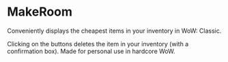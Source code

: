 # MakeRoom

Conveniently displays the cheapest items in your inventory in WoW: Classic.

Clicking on the buttons deletes the item in your inventory (with a confirmation box). Made for personal use in hardcore WoW.
